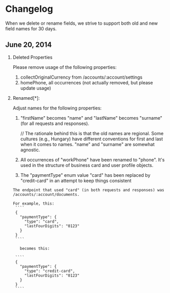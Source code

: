 Changelog
=========

When we delete or rename fields, we strive to support both old and new field names for 30 days.

June 20, 2014
-------------

1. Deleted Properties

   Please remove usage of the following properties:
     1. collectOriginalCurrency from /accounts/:account/settings
     1. homePhone, all occurrences (not actually removed, but please update usage)
2. Renamed[*]:

   Adjust names for the following properties:

     1. "firstName" becomes "name" and "lastName" becomes "surname" (for all requests and responses). 
        
        // The rationale behind this is that the old names are regional. Some cultures (e.g., Hungary) have different conventions for first and last when it comes to names. "name" and "surname" are somewhat agnostic.

     1. All occurrences of "workPhone" have been renamed to "phone". It's used in the structure of business card and user profile objects.

     1. The "paymentType" enum value "card" has been replaced by "credit-card" in an attempt to keep things consistent 

       The endpoint that used "card" (in both requests and responses) was /accounts/:account/documents.
  
       For example, this:
        ````
        {
          "paymentType": {
            "type": "card",
            "lastFourDigits": "0123"
          }
        }
        ````
      
          becomes this:
       
        ````
        {
          "paymentType": {
            "type": "credit-card",
            "lastFourDigits": "0123"
          }
        }
        ````
  
